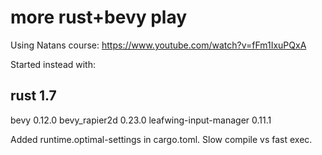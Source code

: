 # more rust+bevy play

Using Natans course: https://www.youtube.com/watch?v=fFm1IxuPQxA

Started instead with:

  rust 1.7 
  ---
  bevy 0.12.0
  bevy_rapier2d 0.23.0
  leafwing-input-manager 0.11.1

Added runtime.optimal-settings in cargo.toml.
Slow compile vs fast exec.

